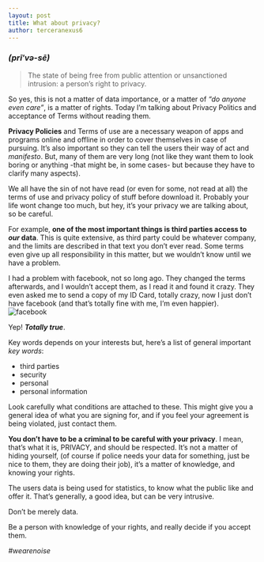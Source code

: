 ```yaml
---
layout: post
title: What about privacy?
author: terceranexus6
---
```


### _(prī′və-sē)_

>The state of being free from public attention or unsanctioned intrusion: a person’s right to privacy.


So yes, this is not a matter of data importance, or a matter of _“do anyone even care”_, is a matter of rights. Today I’m talking about Privacy Politics and acceptance of Terms without reading them.

**Privacy Policies** and Terms of use are a necessary weapon of apps and programs online and offline in order to cover themselves in case of pursuing. It’s also important so they can tell the users their way of act and _manifesto_. But, many of them are very long (not like they want them to look boring or anything -that might be, in some cases- but because they have to clarify many aspects).

We all have the sin of not have read (or even for some, not read at all) the terms of use and privacy policy of stuff before download it. Probably your life wont change too much, but hey, it’s your privacy we are talking about, so be careful.

For example, **one of the most important things is third parties access to _our_ data**. This is quite extensive, as third party could be whatever company, and the limits are described in that text you don’t ever read. Some terms even give up all responsibility in this matter, but we wouldn’t know until we have a problem.

I had a problem with facebook, not so long ago. They changed the terms afterwards, and I wouldn’t accept them, as I read it and found it crazy. They even asked me to send a copy of my ID Card, totally crazy, now I just don’t have facebook (and that’s totally fine with me, I’m even happier).  
![facebook](http://65.media.tumblr.com/14ead16ff846ac019665d059fa0deaca/tumblr_inline_odi89c25PH1utpzp8_500.png)

Yep! **_Totally true_**.

Key words depends on your interests but, here’s a list of general important _key words_:

- third parties
- security
- personal
- personal information

Look carefully what conditions are attached to these. This might give you a general idea of what you are signing for, and if you feel your agreement is being violated, just contact them.

**You don’t have to be a criminal to be careful with your privacy**. I mean, that’s what it is, PRIVACY, and should be respected. It’s not a matter of hiding yourself, (of course if police needs your data for something, just be nice to them, they are doing their job), it’s a matter of knowledge, and knowing your rights.

The users data is being used for statistics, to know what the public like and offer it. That’s generally, a good idea, but can be very intrusive.

Don’t be merely data.

Be a person with knowledge of your rights, and really decide if you accept them.

_#wearenoise_
